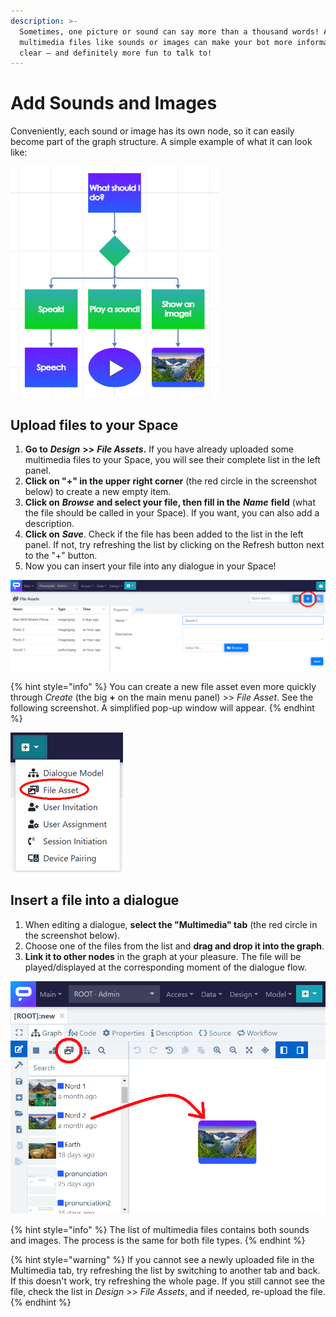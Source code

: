 ```yaml
---
description: >-
  Sometimes, one picture or sound can say more than a thousand words! Adding
  multimedia files like sounds or images can make your bot more informative and
  clear – and definitely more fun to talk to!
---
```


# Add Sounds and Images

Conveniently, each sound or image has its own node, so it can easily become part of the graph structure. A simple example of what it can look like:

![](../../.gitbook/assets/image%20%2831%29.png)

## Upload files to your Space

1. **Go to** _**Design**_ **&gt;&gt;** _**File Assets**_**.** If you have already uploaded some multimedia files to your Space, you will see their complete list in the left panel.
2. **Click on "+" in the upper right corner** \(the red circle in the screenshot below\) to create a new empty item.
3. **Click on** _**Browse**_ **and select your file, then fill in the** _**Name**_ **field** \(what the file should be called in your Space\). If you want, you can also add a description.
4. **Click on** _**Save**_. Check if the file has been added to the list in the left panel. If not, try refreshing the list by clicking on the Refresh button next to the "+" button.
5. Now you can insert your file into any dialogue in your Space!

![The &quot;File Assets&quot; main screen with a new entry being created.](../../.gitbook/assets/image%20%2834%29.png)

{% hint style="info" %}
You can create a new file asset even more quickly through _Create_ \(the big **+** on the main menu panel\) &gt;&gt; _File Asset_. See the following screenshot. A simplified pop-up window will appear.
{% endhint %}

![](../../.gitbook/assets/sss.png)

## Insert a file into a dialogue

1. When editing a dialogue, **select the "Multimedia" tab** \(the red circle in the screenshot below\).
2. Choose one of the files from the list and **drag and drop it into the graph**.
3. **Link it to other nodes** in the graph at your pleasure. The file will be played/displayed at the corresponding moment of the dialogue flow.

![](../../.gitbook/assets/image%20%2832%29.png)

{% hint style="info" %}
The list of multimedia files contains both sounds and images. The process is the same for both file types.
{% endhint %}

{% hint style="warning" %}
If you cannot see a newly uploaded file in the Multimedia tab, try refreshing the list by switching to another tab and back. If this doesn't work, try refreshing the whole page. If you still cannot see the file, check the list in _Design_ &gt;&gt; _File Assets_, and if needed, re-upload the file. 
{% endhint %}

